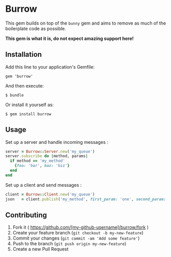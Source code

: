 # Burrow

This gem builds on top of the `bunny` gem and aims to remove as much of
the boilerplate code as possible.

**This gem is what it is, do not expect amazing support here!**

## Installation

Add this line to your application's Gemfile:

    gem 'burrow'

And then execute:

    $ bundle

Or install it yourself as:

    $ gem install burrow

## Usage

Set up a server and handle incoming messages :

```ruby
server = Burrow::Server.new('my_queue')
server.subscribe do |method, params|
  if method == 'my_method'
    {foo: 'bar', baz: 'biz'}
  end
end
```

Set up a client and send messages :

```ruby
client = Burrow::Client.new('my_queue')
json   = client.publish('my_method', first_param: 'one', second_param: 'two')
```

## Contributing

1. Fork it ( https://github.com/[my-github-username]/burrow/fork )
2. Create your feature branch (`git checkout -b my-new-feature`)
3. Commit your changes (`git commit -am 'Add some feature'`)
4. Push to the branch (`git push origin my-new-feature`)
5. Create a new Pull Request
